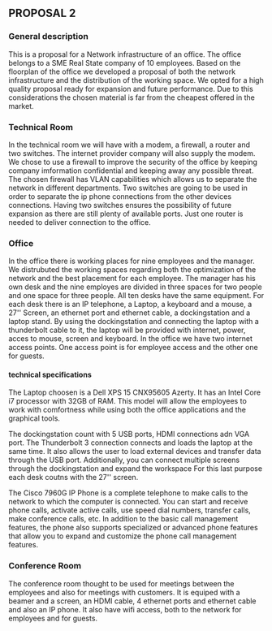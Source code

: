

## PROPOSAL 2

### General description
This is a proposal for a Network infrastructure of an office. The office belongs to a SME Real State company of 10 employees. 
Based on the floorplan of the office we developed a proposal of both the network infrastructure and the distribution of the working space. We opted for a high quality proposal ready for expansion and future performance. Due to this considerations the chosen material is far from the cheapest offered in the market. 

### Technical Room
In the technical room we will have with a modem, a firewall, a router and two switches.
The internet provider company will also supply the modem. 
We chose to use a firewall to improve the security of the office by keeping company imformation confidential and keeping away any possible threat. The chosen firewall has VLAN capabilities which allows us to separate the network in different departments. 
Two switches are going to be used in order to separate the ip phone connections from the other devices connections. Having two switches ensures the possibility of future expansion as there are still plenty of available ports.
Just one router is needed to deliver connection to the office.


### Office
In the office there is working places for nine employees and the manager. We distrubuted the working spaces regarding both the optimization of the network and the best placement for each employee.
The manager has his own desk and the nine employes are divided in three spaces for two people and one space for three people. All ten desks have the same equipment.
For each desk there is an IP telephone, a Laptop, a keyboard and a mouse, a 27'' Screen, an ethernet port and ethernet cable, a dockingstation and a laptop stand.
By using the dockingstation and connecting the laptop with a thunderbolt cable to it, the laptop will be provided with internet, power, acces to mouse, screen and keyboard. 
In the office we have two internet access points. One access point is for employee access and the other one for guests.

#### technical specifications
The Laptop choosen is a Dell XPS 15 CNX95605 Azerty. It has an Intel Core i7 processor with 32GB of RAM. This model will allow the employees to work with comfortness while using both the office applications and the graphical tools.

The dockingstation count with 5 USB ports, HDMI connections adn VGA port. The Thunderbolt 3 connection connects and loads the laptop at the same time. It also allows the user to load external devices and transfer data through the USB port. Additionally, you can connect multiple screens through the dockingstation and expand the workspace For this last purpose each desk coutns with the 27'' screen.

The Cisco 7960G IP Phone is a complete telephone to make calls to the network to which the computer is connected. You can start and receive phone calls, activate active calls, use speed dial numbers, transfer calls, make conference calls, etc. In addition to the basic call management features, the phone also supports specialized or advanced phone features that allow you to expand and customize the phone call management features.



### Conference Room
The conference room thought to be used for meetings between the employees and also for meetings with customers. It is equiped with a beamer and a screen, an HDMI cable, 4 ethernet ports and ethernet cable and also an IP phone. It also have wifi access, both to the network for employees and for guests.


